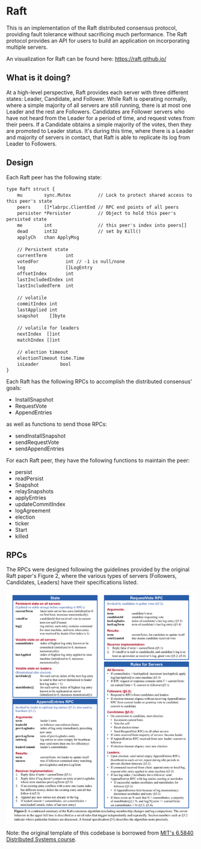# Raft


This is an implementation of the Raft distributed consensus protocol, providing fault tolerance without sacrificing much performance. The Raft protocol provides an API for users to build an application on incorporating multiple servers.

An visualization for Raft can be found here: https://raft.github.io/

## What is it doing?

At a high-level perspective, Raft provides each server with three different states: Leader, Candidate, and Follower. While Raft is operating normally, where a simple majority of all servers are still running, there is at most one Leader and the rest are Followers. Candidates are Follower servers who have not heard from the Leader for a period of time, and request votes from their peers. If a Candidate obtains a simple majority of the votes, then they are promoted to Leader status. It's during this time, where there is a Leader and majority of servers in contact, that Raft is able to replicate its log from Leader to Followers.

## Design
Each Raft peer has the following state:

```golang
type Raft struct {
	mu        sync.Mutex          // Lock to protect shared access to this peer's state
	peers     []*labrpc.ClientEnd // RPC end points of all peers
	persister *Persister          // Object to hold this peer's persisted state
	me        int                 // this peer's index into peers[]
	dead      int32               // set by Kill()
	applyCh   chan ApplyMsg

	// Persistent state
	currentTerm       int
	votedFor          int // -1 is null/none
	log               []LogEntry
	offsetIndex       int
	lastIncludedIndex int
	lastIncludedTerm  int

	// volatile
	commitIndex int
	lastApplied int
	snapshot    []byte

	// volatile for leaders
	nextIndex  []int
	matchIndex []int

	// election timeout
	electionTimeout time.Time
	isLeader        bool
}
```

Each Raft has the following RPCs to accomplish the distributed consensus' goals:

* InstallSnapshot
* RequestVote
* AppendEntries

as well as functions to send those RPCs:

* sendInstallSnapshot
* sendRequestVote
* sendAppendEntries

For each Raft peer, they have the following functions to maintain the peer:

* persist
* readPersist
* Snapshot
* relaySnapshots
* applyEntries
* updateCommitIndex
* logAgreement
* election
* ticker
* Start
* killed

## RPCs

The RPCs were designed following the guidelines provided by the original Raft paper's Figure 2, where the various types of servers (Followers, Candidates, Leaders) have their specifications listed.

<img src="raft_figure2.png" width="600">



Note: the original template of this codebase is borrowed from [MIT's 6.5840 Distributed Systems course](https://pdos.csail.mit.edu/6.824/).